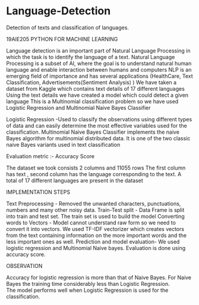 # Language-Detection
Detection of texts and classification of languages.

19AIE205 PYTHON FOR MACHINE LEARNING

Language detection is an important part of Natural Language Processing in which the task is to identify the language of a text. 
Natural Language Processing is a subset of AI, where the goal is to understand natural human language and enable interaction between humans and computers
NLP is an emerging field of importance and has several applications (HealthCare, Text Classification, Advertisements(Sentiment Analysis) )
We have taken a dataset from Kaggle which contains text details of 17 different languages 
Using the text details we have created a model which could detect a given language 
This is a Multinomial classification problem so we have used Logistic Regression and Multinomial Naive Bayes Classifier

Logistic Regression -Used to classify the observations using different types of data and can easily determine the most effective variables used for the classification. 
Multinomial Naive Bayes Classifier implements the naive Bayes algorithm for multinomial distributed data. It is one of the two classic naive Bayes variants used in text classification  

Evaluation metric :-  Accuracy Score

The dataset we took consists 2 columns and 11055 rows
The first column has text  , second column has the language corresponding to the text. 
A total of 17 different languages are present in the dataset

IMPLEMENTATION STEPS

Text Preprocessing - Removed the unwanted characters, punctuations, numbers and many other noisy data.
Train-Test split - Data Frame is split into train and test set. The train set is used to build the model
Converting words to Vectors - Model cannot understand raw form so we need to convert it into vectors. We used TF-IDF vectorizer which creates vectors from the text containing information on the more important words and the less important ones as well. 
Prediction and model evaluation- We used logistic regression and Multinomial Naive bayes.
Evaluation is done using accuracy score.

OBSERVATION

Accuracy for logistic regression is more than that of Naive Bayes. 
For Naive Bayes the training time considerably less than Logistic Regression.  
The model performs well when Logistic Regression is used for the classification.  
